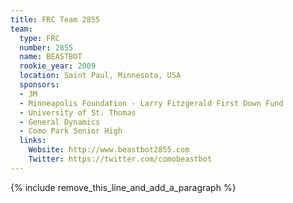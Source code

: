 ```yaml
---
title: FRC Team 2855
team:
  type: FRC
  number: 2855
  name: BEASTBOT
  rookie_year: 2009
  location: Saint Paul, Minnesota, USA
  sponsors:
  - 3M
  - Minneapolis Foundation - Larry Fitzgerald First Down Fund
  - University of St. Thomas
  - General Dynamics
  - Como Park Senior High
  links:
    Website: http://www.beastbot2855.com
    Twitter: https://twitter.com/comobeastbot
---
```


{% include remove_this_line_and_add_a_paragraph %}